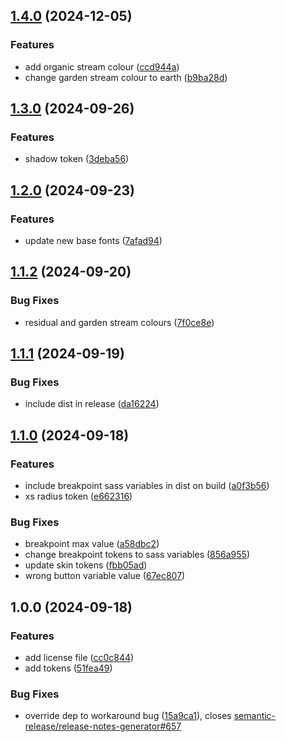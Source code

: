 ## [1.4.0](https://github.com/etchteam/mobius-tokens/compare/v1.3.0...v1.4.0) (2024-12-05)

### Features

* add organic stream colour ([ccd944a](https://github.com/etchteam/mobius-tokens/commit/ccd944a52db7a7d10e8be492e47f3044b231e803))
* change garden stream colour to earth ([b9ba28d](https://github.com/etchteam/mobius-tokens/commit/b9ba28ddf0aaab2daf73195391e6f6cb8378e792))

## [1.3.0](https://github.com/etchteam/mobius-tokens/compare/v1.2.0...v1.3.0) (2024-09-26)

### Features

* shadow token ([3deba56](https://github.com/etchteam/mobius-tokens/commit/3deba5626e7b1fdc9e4a7a84bc86a43619f65873))

## [1.2.0](https://github.com/etchteam/mobius-tokens/compare/v1.1.2...v1.2.0) (2024-09-23)

### Features

* update new base fonts ([7afad94](https://github.com/etchteam/mobius-tokens/commit/7afad94030878161dd7dc55560f0b924a1043f2d))

## [1.1.2](https://github.com/etchteam/mobius-tokens/compare/v1.1.1...v1.1.2) (2024-09-20)

### Bug Fixes

* residual and garden stream colours ([7f0ce8e](https://github.com/etchteam/mobius-tokens/commit/7f0ce8e03f66e522f6dec7b6c34acf346b850069))

## [1.1.1](https://github.com/etchteam/mobius-tokens/compare/v1.1.0...v1.1.1) (2024-09-19)

### Bug Fixes

* include dist in release ([da16224](https://github.com/etchteam/mobius-tokens/commit/da16224653d1c877d2adf3a8df9806fc6a2fb502))

## [1.1.0](https://github.com/etchteam/mobius-tokens/compare/v1.0.0...v1.1.0) (2024-09-18)

### Features

* include breakpoint sass variables in dist on build ([a0f3b56](https://github.com/etchteam/mobius-tokens/commit/a0f3b566b5584b93a535bb187b09315beca71ff5))
* xs radius token ([e662316](https://github.com/etchteam/mobius-tokens/commit/e66231659317d467bef465a434d42497878d23d4))

### Bug Fixes

* breakpoint max value ([a58dbc2](https://github.com/etchteam/mobius-tokens/commit/a58dbc264385e0ea14c6204f99a2e00e979fba4d))
* change breakpoint tokens to sass variables ([856a955](https://github.com/etchteam/mobius-tokens/commit/856a955fa83e16233c41fd3a53ebab7c889adff6))
* update skin tokens ([fbb05ad](https://github.com/etchteam/mobius-tokens/commit/fbb05ad9ff6a55040e02b5fa5475882167e615aa))
* wrong button variable value ([67ec807](https://github.com/etchteam/mobius-tokens/commit/67ec8073ead850570e1b707c2eddaf323cfaff1a))

## 1.0.0 (2024-09-18)

### Features

* add license file ([cc0c844](https://github.com/etchteam/mobius-tokens/commit/cc0c844dc6d4fee6d14d55fa40578d3826bde594))
* add tokens ([51fea49](https://github.com/etchteam/mobius-tokens/commit/51fea49c748858bac860bebac16acae6aa2e2c8a))

### Bug Fixes

* override dep to workaround bug ([15a9ca1](https://github.com/etchteam/mobius-tokens/commit/15a9ca1663dd985503d42bd6b192762f126cdc67)), closes [semantic-release/release-notes-generator#657](https://github.com/semantic-release/release-notes-generator/issues/657)

